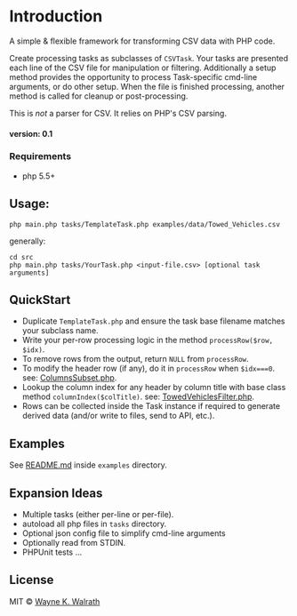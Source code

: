 # Introduction

  A simple & flexible framework for transforming CSV data with PHP code.

  Create processing tasks as subclasses of `CSVTask`.  Your tasks are presented each line of the CSV file for manipulation or filtering. Additionally a setup method provides the opportunity to process Task-specific cmd-line arguments, or do other setup. When the file is finished processing, another method is called for cleanup or post-processing.

  This is _not_ a parser for CSV. It relies on PHP's CSV parsing.

#### version: 0.1



### Requirements

  * php 5.5+



## Usage:

`php main.php tasks/TemplateTask.php examples/data/Towed_Vehicles.csv`

generally:

```
cd src
php main.php tasks/YourTask.php <input-file.csv> [optional task arguments]
```


## QuickStart

- Duplicate `TemplateTask.php` and ensure the task base filename matches your subclass name.
- Write your per-row processing logic in the method `processRow($row, $idx)`.
- To remove rows from the output, return `NULL` from `processRow`.
- To modify the header row (if any), do it in `processRow` when `$idx===0`. see: [ColumnsSubset.php](examples/tasks/ColumnsSubset.php).
- Lookup the column index for any header by column title with base class method `columnIndex($colTitle)`. see: [TowedVehiclesFilter.php](examples/tasks/TowedVehiclesFilter.php).
- Rows can be collected inside the Task instance if required to generate derived data (and/or write to files, send to API, etc.).


## Examples

  See [README.md](examples/README.md) inside `examples` directory.



## Expansion Ideas

  - Multiple tasks (either per-line or per-file).
  - autoload all php files in `tasks` directory.
  - Optional json config file to simplify cmd-line arguments
  - Optionally read from STDIN.
  - PHPUnit tests ...



## License

MIT &copy; [Wayne K. Walrath](http://wkw.github.io/)
